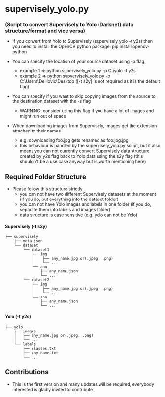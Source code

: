 # supervisely_yolo.py
### (Script to convert Supervisely to Yolo (Darknet) data structure/format and vice versa)

* If you convert from Yolo to Supervisely (supervisely_yolo -t y2s) then you need to install the OpenCV python package:
    pip install opencv-python

* You can specify the location of your source dataset using -p flag
    - example 1 => python supervisely_yolo.py -p C:\yolo -t y2s
    - example 2 => python supvervisely_yolo.py -p C:\Users\Delilovic\Desktop  ([-t s2y] is not required as it is the default flag)
 
* You can specify if you want to skip copying images from the source to the destination dataset with the -s flag
    - WARNING: consider using this flag if you have a lot of images and might run out of space
    
* When downloading images from Supervisely, images get the extension attached to their names 
    - e.g. downloading foo.jpg gets renamed as foo.jpg.jpg
    - this behaviour is handled  by the supervisely_yolo.py script, but it also means you can not currently convert Supervisely data structure created by
    y2s flag back to Yolo data using the s2y flag (this shouldn't be a use case anyway but is worth mentioning here) 


## Required Folder Structure
   * Please follow this structure strictly 
        - you can not have two different Supervisely datasets at the moment (if you do, put everything into the dataset folder)
        - you can not have Yolo images and labels in one folder (if you do, separate them into labels and images folder)
        - data structure is case sensitive (e.g. yolo can not be Yolo)
        
#### Supervisely (-t s2y)
```
├── supervisely
    ├── meta.json
    └── dataset
        └── dataset1
            ├── img
            │    ├── any_name.jpg or(.jpeg, .png)
            │    └── ...
            └── ann
                ├── any_name.json
                └── ...
        └── dataset2
            ├── img
            │    ├── any_name.jpg or(.jpeg, .png)
            │    └── ...
            └── ann
                ├── any_name.json
                └── ...
```
#### Yolo (-t y2s)
```
├── yolo
    ├── images
    │   ├── any_name.jpg or(.jpeg, .png)
    │   └── ...
    └── labels
        ├── classes.txt
        ├── any_name.txt
        └── ...
```  
        
## Contributions
   * This is the first version and many updates will be required, everybody interested is gladly invited to contribute     
     
